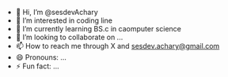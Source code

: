 - 👋 Hi, I’m @sesdevAchary
- 👀 I’m interested in coding line
- 🌱 I’m currently learning BS.c in caomputer science 
- 💞️ I’m looking to collaborate on ...
- 📫 How to reach me through X and sesdev.achary@gmail.com
- 😄 Pronouns: ...
- ⚡ Fun fact: ...

<!---
sesdevAchary/sesdevAchary is a ✨ special ✨ repository because its `README.md` (this file) appears on your GitHub profile.
You can click the Preview link to take a look at your changes.
--->
